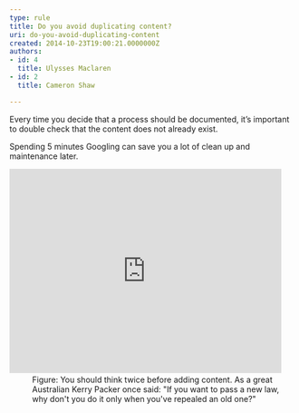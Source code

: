 ```yaml
---
type: rule
title: Do you avoid duplicating content?
uri: do-you-avoid-duplicating-content
created: 2014-10-23T19:00:21.0000000Z
authors:
- id: 4
  title: Ulysses Maclaren
- id: 2
  title: Cameron Shaw

---
```




<span class='intro'> <p class="p1">Every time you decide that a process should be documented, it’s important to double check that the content does not already exist.&#160;</p><p class="p1">Spending 5 minutes Googling can save you a lot of clean up and maintenance later.</p> </span>

<dl class="image"><dt>
      <iframe width="480" height="360" src="http&#58;//www.youtube.com/embed/LnwYoOeWZGA?rel=0" frameborder="0"></iframe>​</dt><dd>Figure&#58; You should think twice before adding content. As a great Australian Kerry Packer once said&#58; &quot;If you want to pass a new law, why don'​t you do it only when you've repealed an old one?&quot;</dd></dl>


